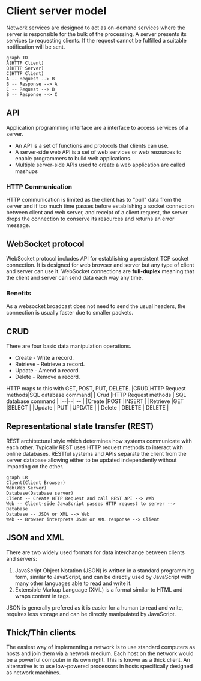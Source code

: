 ﻿# Client server model
Network services are designed to act as on-demand services where the server is responsible for the bulk of the processing. A server presents its services to requesting clients. If the request cannot be fulfilled a suitable notification will be sent. 

```mermaid
graph TD
A(HTTP Client)
B(HTTP Server)
C(HTTP Client)
A -- Request --> B
B -- Response --> A
C -- Request --> B
B -- Response --> C
```

## API
Application programming interface are a interface to access services of a server. 
- An API is a set of functions and protocols that clients can use.
- A server-side web API is a set of web services or web resources to enable programmers to build web applications.
- Multiple server-side APIs used to create a web application are called mashups

### HTTP Communication
HTTP communication is limited as the client has to "pull" data from the server and if too much time passes before establishing a socket connection between client and web server, and receipt of a client request, the server drops the connection to conserve its resources and returns an error message.

## WebSocket protocol
WebSocket protocol includes API for establishing a persistent TCP socket connection. It is designed for web browser and server but any type of client and server can use it.
WebSocket connections are **full-duplex** meaning that the client and server can send data each way any time. 

### Benefits
As a websocket broadcast does not need to send the usual headers, the connection is usually faster due to smaller packets.

## CRUD
There are four basic data manipulation operations.
- Create - Write a record.
- Retrieve - Retrieve a record.
- Update - Amend a record.
- Delete - Remove a record.

HTTP maps to this with GET, POST, PUT, DELETE.
|CRUD|HTTP Request methods|SQL database command|
| Crud |HTTP Request methods | SQL database command |
|--|--| -- |
|Create	|POST	|INSERT	|
|Retrieve  |GET  |SELECT	|
|Update | PUT | UPDATE |
| Delete | DELETE | DELETE |

## Representational state transfer (REST)
REST architectural style which determines how systems communicate with each other. Typically REST uses HTTP request methods to interact with online databases. RESTful systems and APIs separate the client from the server database allowing either to be updated independently without impacting on the other.

```mermaid
graph LR
Client(Client Browser)
Web(Web Server)
Database(Database server)
Client -- Create HTTP Request and call REST API --> Web
Web -- Client-side JavaScript passes HTTP request to server --> Database
Database -- JSON or XML --> Web
Web -- Browser interprets JSON or XML response --> Client
```

## JSON and XML
There are two widely used formats for data interchange between clients and servers:
1. JavaScript Object Notation (JSON) is written in a standard programming form, similar to JavaScript, and can be directly used by JavaScript with many other languages able to read and write it.
2. Extensible Markup Language (XML) is a format similar to HTML and wraps content in tags.

JSON is generally prefered as it is easier for a human to read and write, requires less storage and can be directly manipulated by JavaScript.

## Thick/Thin clients
The easiest way of implementing a network is to use standard computers as hosts and join them via a network medium. Each host on the network would be a powerful computer in its own right. This is known as a thick client. 
An alternative is to use low-powered processors in hosts specifically designed as network machines.



